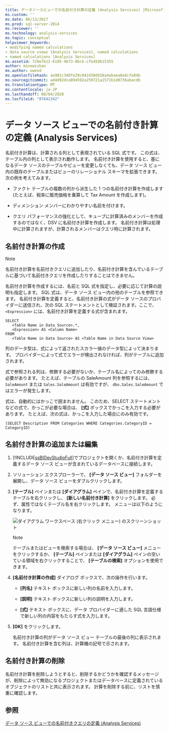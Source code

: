 ```yaml
---
title: データソースビューでの名前付き計算の定義 (Analysis Services) |Microsoft Docs
ms.custom: ''
ms.date: 06/13/2017
ms.prod: sql-server-2014
ms.reviewer: ''
ms.technology: analysis-services
ms.topic: conceptual
helpviewer_keywords:
- modifying named calculations
- data source views [Analysis Services], named calculations
- named calculations [Analysis Services]
ms.assetid: 729e7b12-6185-4b73-8bcb-cfe459b15355
author: minewiskan
ms.author: owend
ms.openlocfilehash: ae901c340fe29c042430d928a4abaea8e8cfe84b
ms.sourcegitcommit: ad4d92dce894592a259721a1571b1d8736abacdb
ms.translationtype: MT
ms.contentlocale: ja-JP
ms.lasthandoff: 08/04/2020
ms.locfileid: "87641342"
---
```

# <a name="define-named-calculations-in-a-data-source-view-analysis-services"></a>データ ソース ビューでの名前付き計算の定義 (Analysis Services)
  名前付き計算は、計算される列として表現されている SQL 式です。 この式は、テーブル内の列として表示され動作します。 名前付き計算を使用すると、基になるデータ ソースのテーブルやビューを変更しなくても、データ ソース ビュー内の既存のテーブルまたはビューのリレーショナル スキーマを拡張できます。 次の例を考えてみます。

-   ファクト テーブルの複数の列から派生した 1 つの名前付き計算を作成します (たとえば、税率に販売価格を乗算して Tax Amount を作成します)。

-   ディメンション メンバーにわかりやすい名前を付けます。

-   クエリ パフォーマンスの強化として、キューブに計算済みのメンバーを作成するのではなく、DSV に名前付き計算を作成します。 名前付き計算は処理中に計算されますが、計算されるメンバーはクエリ時に計算されます。

## <a name="creating-named-calculations"></a>名前付き計算の作成

> [!NOTE]
>  名前付き計算を名前付きクエリに追加したり、名前付き計算を含んでいるテーブルに基づいて名前付きクエリを作成したりすることはできません。

 名前付き計算を作成するには、名前と SQL 式を指定し、必要に応じて計算の説明も指定します。 SQL 式は、データ ソース ビュー内の他のテーブルを参照できます。 名前付き計算を定義すると、名前付き計算の式がデータ ソースのプロバイダーに送信され、次の SQL ステートメントとして検証されます。ここで、 `<Expression>` には、名前付き計算を定義する式が含まれます。

```
SELECT 
   <Table Name in Data Source>.*, 
   <Expression> AS <Column Name> 
FROM 
   <Table Name in Data Source> AS <Table Name in Data Source View>
```

 列のデータ型は、式によって返されたスカラー値のデータ型によって決まります。 プロバイダーによって式でエラーが検出されなければ、列がテーブルに追加されます。

 式で参照される列は、修飾する必要がないか、テーブル名によってのみ修飾する必要があります。 たとえば、テーブルの SaleAmount 列を参照するには、 `SaleAmount` または `Sales.SaleAmount` は有効ですが、 `dbo.Sales.SaleAmount` ではエラーが発生します。

 式は、自動的にはかっこで囲まれません。 このため、SELECT ステートメントなどの式で、かっこが必要な場合は、 **[式]** ボックスでかっこを入力する必要があります。 たとえば、次の式は、かっこを入力した場合にのみ有効です。

```
(SELECT Description FROM Categories WHERE Categories.CategoryID = CategoryID)
```

## <a name="add-or-edit-a-named-calculation"></a>名前付き計算の追加または編集

1.  [!INCLUDE[ssBIDevStudioFull](../../includes/ssbidevstudiofull-md.md)]でプロジェクトを開くか、名前付き計算を定義するデータ ソース ビューが含まれているデータベースに接続します。

2.  ソリューション エクスプローラーで、 **[データ ソース ビュー]** フォルダーを展開し、データ ソース ビューをダブルクリックします。

3.  **[テーブル]** ペインまたは **[ダイアグラム]** ペインで、名前付き計算を定義するテーブルを右クリックし、 **[新しい名前付き計算]** をクリックします。 必ず、属性ではなくテーブル名を右クリックします。 メニューは以下のようになります。

     ![ダイアグラム ワークスペース (右クリック メニュー) のスクリーンショット](../media/ssas-olapdsv-diagram.gif "ダイアグラム ワークスペース (右クリック メニュー) のスクリーンショット")

    > [!NOTE]
    >  テーブルまたはビューを検索する場合は、 **[データ ソース ビュー]** メニューをクリックするか、 **[テーブル]** ペインまたは **[ダイアグラム]** ペインの空いている領域を右クリックすることで、 **[テーブルの検索]** オプションを使用できます。

4.  **[名前付き計算の作成]** ダイアログ ボックスで、次の操作を行います。

    -   **[列名]** テキスト ボックスに新しい列の名前を入力します。

    -   **[説明]** テキスト ボックスに新しい列の説明を入力します。

    -   **[式]** テキスト ボックスに、データ プロバイダーに適した SQL 言語仕様で新しい列の内容をもたらす式を入力します。

5.  **[OK]** をクリックします。

     名前付き計算の列がデータ ソース ビュー テーブルの最後の列に表示されます。 名前付き計算を含む列は、計算機の記号で示されます。

## <a name="delete-a-named-calculation"></a>名前付き計算の削除
 名前付き計算を削除しようとすると、削除するかどうかを確認するメッセージが、削除によって無効になるプロジェクトまたはデータベースに定義されているオブジェクトのリストと共に表示されます。 計算を削除する前に、リストを慎重に確認します。

## <a name="see-also"></a>参照
 [データ ソース ビューでの名前付きクエリの定義 (Analysis Services)](define-named-queries-in-a-data-source-view-analysis-services.md)


